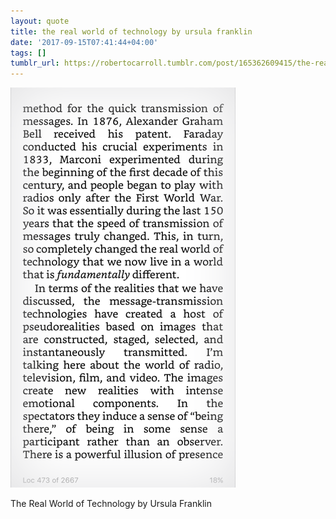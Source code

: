 ```yaml
---
layout: quote
title: the real world of technology by ursula franklin
date: '2017-09-15T07:41:44+04:00'
tags: []
tumblr_url: https://robertocarroll.tumblr.com/post/165362609415/the-real-world-of-technology-by-ursula-franklin
---
```

<img src="/images/quotes/tumblr_owbkhkHHYm1u0ytjpo1_500.png"/><br/><p>The Real World of Technology by Ursula Franklin</p>
